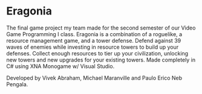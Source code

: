 # Eragonia
The final game project my team made for the second semester of our Video Game Programming I class. Eragonia is a combination of a roguelike, a resource management game, and a tower defense. Defend against 39 waves of enemies while investing in resource towers to build up your defenses. Collect enough resources to tier up your civilization, unlocking new towers and new upgrades for your existing towers. Made completely in C# using XNA Monogame w/ Visual Studio.


Developed by Vivek Abraham, Michael Maranville and Paulo Erico Neb Pengala. 

